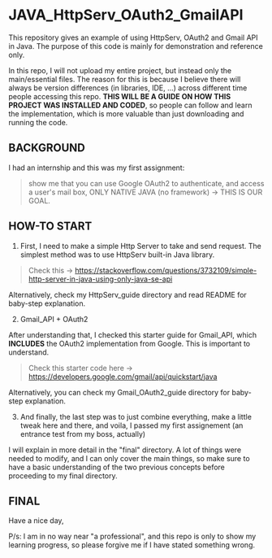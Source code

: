 # JAVA_HttpServ_OAuth2_GmailAPI
This repository gives an example of using HttpServ, OAuth2 and Gmail API in Java. The purpose of this code is mainly for demonstration and reference only.

In this repo, I will not upload my entire project, but instead only the main/essential files. The reason for this is because I believe there will always be version differences (in libraries, IDE, ...) across different time people accessing this repo. **THIS WILL BE A GUIDE ON HOW THIS PROJECT WAS INSTALLED AND CODED**, so people can follow and learn the implementation, which is more valuable than just downloading and running the code. 

## BACKGROUND
I had an internship and this was my first assignment: 
> show me that you can use Google OAuth2 to authenticate, and access a user's mail box, ONLY NATIVE JAVA (no framework) -> THIS IS OUR GOAL.

## HOW-TO START

1. First, I need to make a simple Http Server to take and send request. The simplest method was to use HttpServ built-in Java library. 

> Check this -> https://stackoverflow.com/questions/3732109/simple-http-server-in-java-using-only-java-se-api

Alternatively, check my HttpServ_guide directory and read README for baby-step explanation.


2. Gmail_API + OAuth2 

After understanding that, I checked this starter guide for Gmail_API, which **INCLUDES** the OAuth2 implementation from Google. This is important to understand. 

> Check this starter code here -> https://developers.google.com/gmail/api/quickstart/java 

Alternatively, you can check my Gmail_OAuth2_guide directory for baby-step explanation. 


3. And finally, the last step was to just combine everything, make a little tweak here and there, and voila, I passed my first assignement (an entrance test from my boss, actually)

I will explain in more detail in the "final" directory. A lot of things were needed to modify, and I can only cover the main things, so make sure to have a basic understanding of the two previous concepts before proceeding to my final directory.

## FINAL
Have a nice day,

P/s: I am in no way near "a professional", and this repo is only to show my learning progress, so please forgive me if I have stated something wrong. 
